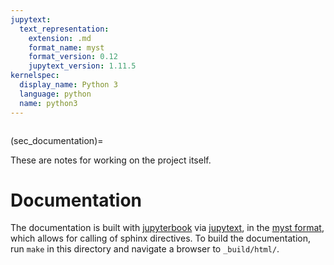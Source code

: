 ```yaml
---
jupytext:
  text_representation:
    extension: .md
    format_name: myst
    format_version: 0.12
    jupytext_version: 1.11.5
kernelspec:
  display_name: Python 3
  language: python
  name: python3
---
```


```{currentmodule} product_fem
```

(sec_documentation)=

These are notes for working on the project itself.

# Documentation

The documentation is built with
[jupyterbook](https://jupyterbook.org/en/stable/intro.html) via
[jupytext](https://jupytext.readthedocs.io/en/latest),
in the [myst format](https://jupyterbook.org/en/stable/content/myst.html),
which allows for calling of sphinx directives.
To build the documentation, run `make` in this directory
and navigate a browser to `_build/html/`.
